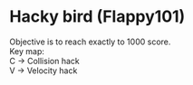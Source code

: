 # Hacky bird (Flappy101)

Objective is to reach exactly to 1000 score.<br/>
Key map:<br/>
C -> Collision hack<br/>
V -> Velocity hack
